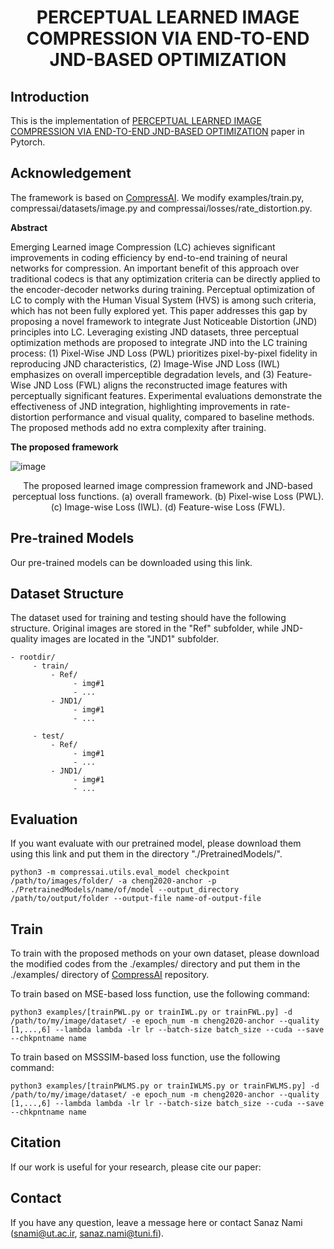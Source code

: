<h1 align="center"> PERCEPTUAL LEARNED IMAGE COMPRESSION VIA END-TO-END JND-BASED OPTIMIZATION 


## Introduction

This is the implementation of [PERCEPTUAL LEARNED IMAGE COMPRESSION VIA END-TO-END JND-BASED OPTIMIZATION](https://arxiv.org/abs/2402.02836) paper in Pytorch.

## Acknowledgement

The framework is based on [CompressAI](https://github.com/InterDigitalInc/CompressAI). We modify examples/train.py, compressai/datasets/image.py and compressai/losses/rate_distortion.py.

**Abstract**

Emerging Learned image Compression (LC) achieves significant improvements in coding efficiency by end-to-end training of neural networks for compression. An important benefit of this approach over traditional codecs is that any optimization criteria can be directly applied to the encoder-decoder networks during training. Perceptual optimization of LC to comply with the Human Visual System (HVS) is among such criteria, which has not been fully explored yet. This paper addresses this gap by proposing a novel framework to integrate Just Noticeable Distortion (JND) principles into LC. Leveraging existing JND datasets, three perceptual optimization methods are proposed to integrate JND into the LC training process: (1) Pixel-Wise JND Loss (PWL) prioritizes pixel-by-pixel fidelity in reproducing JND characteristics, (2) Image-Wise JND Loss (IWL) emphasizes on overall imperceptible degradation levels, and (3) Feature-Wise JND Loss (FWL) aligns the reconstructed image features with perceptually significant features. Experimental evaluations demonstrate the effectiveness of JND integration, highlighting improvements in rate-distortion performance and visual quality, compared to baseline methods. The proposed methods add no extra complexity after training.


**The proposed framework**


![image](https://github.com/sanaznami/JND-LC/assets/59918141/54b0af4c-fe51-4037-a111-7107cfba6124)

<p align="center">The proposed learned image compression framework and JND-based perceptual loss functions. (a) overall framework. (b) Pixel-wise Loss (PWL). (c) Image-wise Loss (IWL). (d) Feature-wise Loss (FWL).


## Pre-trained Models
Our pre-trained models can be downloaded using this link.


## Dataset Structure
The dataset used for training and testing should have the following structure. Original images are stored in the "Ref" subfolder, while JND-quality images are located in the "JND1" subfolder.


    - rootdir/
         - train/
             - Ref/
                  - img#1
                  - ...             
             - JND1/
                  - img#1
                  - ...

         - test/
             - Ref/
                  - img#1
                  - ...             
             - JND1/
                  - img#1
                  - ...

## Evaluation
If you want evaluate with our pretrained model, please download them using this link and put them in the directory "./PretrainedModels/".

    python3 -m compressai.utils.eval_model checkpoint /path/to/images/folder/ -a cheng2020-anchor -p ./PretrainedModels/name/of/model --output_directory /path/to/output/folder --output-file name-of-output-file


## Train
To train with the proposed methods on your own dataset, please download the modified codes from the ./examples/ directory and put them in the ./examples/ directory of [CompressAI](https://github.com/InterDigitalInc/CompressAI?tab=readme-ov-file) repository.

To train based on MSE-based loss function, use the following command:

    python3 examples/[trainPWL.py or trainIWL.py or trainFWL.py] -d /path/to/my/image/dataset/ -e epoch_num -m cheng2020-anchor --quality [1,...,6] --lambda lambda -lr lr --batch-size batch_size --cuda --save --chkpntname name

To train based on MSSSIM-based loss function, use the following command:

    python3 examples/[trainPWLMS.py or trainIWLMS.py or trainFWLMS.py] -d /path/to/my/image/dataset/ -e epoch_num -m cheng2020-anchor --quality [1,...,6] --lambda lambda -lr lr --batch-size batch_size --cuda --save --chkpntname name

## Citation

If our work is useful for your research, please cite our paper:


## Contact

If you have any question, leave a message here or contact Sanaz Nami (snami@ut.ac.ir, sanaz.nami@tuni.fi).



